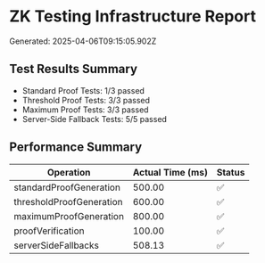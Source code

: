 # ZK Testing Infrastructure Report

Generated: 2025-04-06T09:15:05.902Z

## Test Results Summary

- Standard Proof Tests: 1/3 passed
- Threshold Proof Tests: 3/3 passed
- Maximum Proof Tests: 3/3 passed
- Server-Side Fallback Tests: 5/5 passed

## Performance Summary

| Operation | Actual Time (ms) | Status |
|-----------|-----------------|--------|
| standardProofGeneration | 500.00 | ✅ |
| thresholdProofGeneration | 600.00 | ✅ |
| maximumProofGeneration | 800.00 | ✅ |
| proofVerification | 100.00 | ✅ |
| serverSideFallbacks | 508.13 | ✅ |
